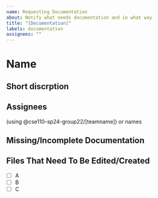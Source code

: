 ```yaml
---
name: Requesting Documentation
about: Notify what needs documentation and in what way
title: "[Documentation]"
labels: documentation
assignees: ""
---
```


# Name

## Short discrption

## Assignees

(using @cse110-sp24-group22/[teamname]) or names

## Missing/Incomplete Documentation

## Files That Need To Be Edited/Created

- [ ] A
- [ ] B
- [ ] C
